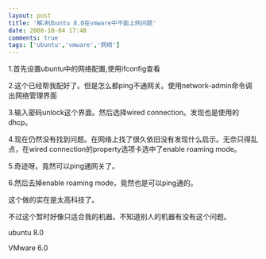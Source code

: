 ```yaml
---
layout: post
title: '解决Ubuntu 8.0在vmware中不能上网问题'
date: 2008-10-04 17:48
comments: true
tags: ['ubuntu','vmware','网络']
---
```


1.首先设置ubuntu中的网络配置,使用ifconfig查看

2.这个已经帮我配好了。但是怎么都ping不通网关。使用network-admin命令调出网络管理界面

3.输入密码unlock这个界面。然后选择wired connection。发现也是使用的dhcp。

4.现在仍然没有找到问题。在网络上找了很久依旧没有发现什么启示。无奈只得乱点，在wired connection的property选项卡选中了enable
roaming mode。

5.奇迹呀。竟然可以ping通网关了。

6.然后去掉enable roaming mode，竟然也是可以ping通的。

这个做的实在是太高科技了。

不过这个暂时好像只适合我的机器。不知道别人的机器有没有这个问题。

ubuntu 8.0

VMware 6.0

